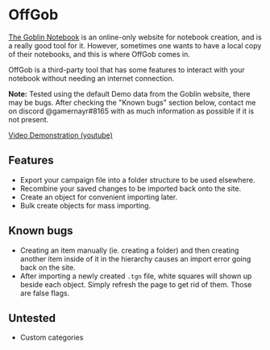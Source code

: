 # OffGob

[The Goblin Notebook](the-goblin.net) is an online-only website for notebook creation, and is a really good tool for it. However, sometimes one wants to have a local copy of their notebooks, and this is where OffGob comes in.

OffGob is a third-party tool that has some features to interact with your notebook without needing an internet connection.

**Note:** Tested using the default Demo data from the Goblin website, there may be bugs. After checking the "Known bugs" section below, contact me on discord @gamernayr#8165 with as much information as possible if it is not present.

[Video Demonstration (youtube)](https://youtu.be/mXF5FaIuf48)

## Features

- Export your campaign file into a folder structure to be used elsewhere.
- Recombine your saved changes to be imported back onto the site.
- Create an object for convenient importing later.
- Bulk create objects for mass importing.

## Known bugs

- Creating an item manually (ie. creating a folder) and then creating another item inside of it in the hierarchy causes an import error going back on the site.
- After importing a newly created `.tgn` file, white squares will shown up beside each object. Simply refresh the page to get rid of them. Those are false flags.

## Untested

- Custom categories
